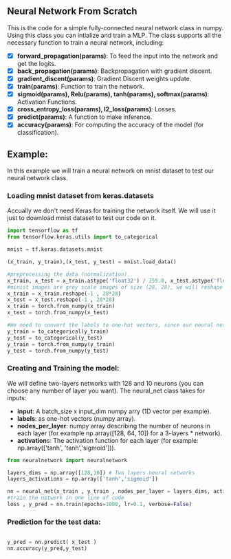 ## Neural Network From Scratch


This is the code for a simple fully-connected neural network class in numpy. Using this class you can intialize and train a MLP. The class supports all the necessary function to train a neural network, including: 

- [x] **forward_propagation(params)**: To feed the input into the network and get the logits.
- [x] **back_propagation(params)**: Backpropagation with gradient discent.
- [x] **gradient_discent(params)**: Gradient Discent weights update.
- [x] **train(params)**: Function to train the network.
- [x] **sigmoid(params), Relu(params), tanh(params), softmax(params)**: Activation Functions.
- [x] **cross_entropy_loss(params), l2_loss(params)**: Losses.
- [x] **predict(params)**: A function to make inference.
- [x] **accuracy(params)**: For computing the accuracy of the model (for classification).

## Example:
In this example we will train a neural network on mnist dataset to test our neural network class.
### Loading mnist dataset from keras.datasets
Accually we don't need Keras for training the network itself. We will use it just to download mnist dataset to test our code on it.
```python
import tensorflow as tf
from tensorflow.keras.utils import to_categorical

mnist = tf.keras.datasets.mnist

(x_train, y_train),(x_test, y_test) = mnist.load_data()

#preprocessing the data (normalization)
x_train, x_test = x_train.astype('float32') / 255.0, x_test.astype('float32') / 255.0
#minist images are grey scale images of size (28, 28), we will reshape them to (28x28)
x_train = x_train.reshape(-1 , 28*28)
x_test = x_test.reshape(-1 , 28*28)
x_train = torch.from_numpy(x_train)
x_test = torch.from_numpy(x_test)

#We need to convert the labels to one-hot vectors, since our neural network class accpects one-hot vectors.
y_train = to_categorical(y_train)
y_test = to_categorical(y_test)
y_train = torch.from_numpy(y_train)
y_test = torch.from_numpy(y_test)


```

### Creating and Training the model:
We will define two-layers networks with 128 and 10 neurons (you can choose any number of layer you want).
The neural_net class takes for inputs:
* **input**:  A batch_size x input_dim numpy arry (1D vector per example).
* **labels**: as one-hot vectors (numpy array).
* **nodes_per_layer**: numpy array describing the number of neurons in each layer (for example np.array([128, 64, 10]) for a 3-layers * network).
* **activation**s: The activation function for each layer (for example: np.array(['tanh', 'tanh','sigmoid'])).

```python
from neuralnetwork import neuralnetwork

layers_dims = np.array([128,10]) # Two layers neural networks
layers_activations = np.array(['tanh','sigmoid'])

nn = neural_net(x_train , y_train , nodes_per_layer = layers_dims, activations = layers_activations )   
#train the network in one line of code
loss , y_pred = nn.train(epochs=1000, lr=0.1, verbose=False)

```

### Prediction for the test data:

```python

y_pred = nn.predict( x_test )
nn.accuracy(y_pred,y_test)

```
